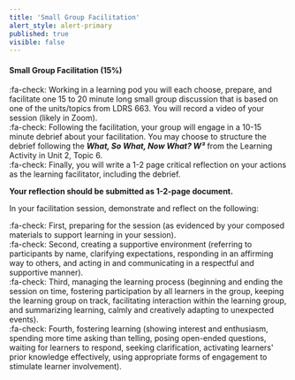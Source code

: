 ```yaml
---
title: 'Small Group Facilitation'
alert_style: alert-primary
published: true
visible: false
---
```


#### Small Group Facilitation (15%)

:fa-check: Working in a learning pod you will each choose, prepare, and facilitate one 15 to 20 minute long small group discussion that is based on one of the units/topics from LDRS 663. You will record a video of your session (likely in Zoom).  
:fa-check: Following the facilitation, your group will engage in a 10-15 minute debrief about your facilitation. You may choose to structure the debrief following the ***What, So What, Now What? W³*** from the Learning Activity in Unit 2, Topic 6.  
:fa-check: Finally, you will write a 1-2 page critical reflection on your actions as the learning facilitator, including the debrief.  

**Your reflection should be submitted as 1-2-page document.**

In your facilitation session, demonstrate and reflect on the following:  

:fa-check: First, preparing for the session (as evidenced by your composed materials to support learning in your session).    
:fa-check: Second, creating a supportive environment (referring to participants by name, clarifying expectations, responding in an affirming way to others, and acting in and communicating in a respectful and supportive manner).    
:fa-check: Third, managing the learning process (beginning and ending the session on time, fostering participation by all learners in the group, keeping the learning group on track, facilitating interaction within the learning group, and summarizing learning, calmly and creatively adapting to unexpected events).    
:fa-check: Fourth, fostering learning (showing interest and enthusiasm, spending more time asking than telling, posing open-ended questions, waiting for learners to respond, seeking clarification, activating learners' prior knowledge effectively, using appropriate forms of engagement to stimulate learner involvement). 
